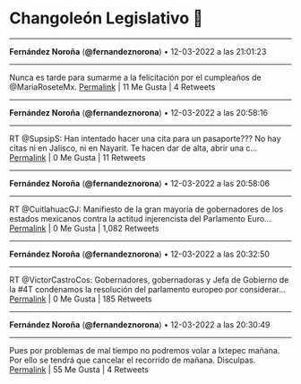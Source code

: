 # Changoleón Legislativo 🙈
*****
**Fernández Noroña** (**@fernandeznorona**) • 12-03-2022 a las 21:01:23
*****
Nunca es tarde para sumarme a la felicitación por el cumpleaños de @MariaRoseteMx.
[Permalink](https://twitter.com/fernandeznorona/status/1502872427944202241) | 11 Me Gusta | 4 Retweets
*****
**Fernández Noroña** (**@fernandeznorona**) • 12-03-2022 a las 20:58:16
*****
RT @SupsipS: Han intentado hacer una cita para un pasaporte???
No hay citas ni en Jalisco, ni en Nayarit.
Te hacen dar de alta, abrir una c…
[Permalink](https://twitter.com/fernandeznorona/status/1502871643500208128) | 0 Me Gusta | 11 Retweets
*****
**Fernández Noroña** (**@fernandeznorona**) • 12-03-2022 a las 20:58:06
*****
RT @CuitlahuacGJ: Manifiesto de la gran mayoría de gobernadores de los estados mexicanos contra la actitud injerencista del Parlamento Euro…
[Permalink](https://twitter.com/fernandeznorona/status/1502871603314577408) | 0 Me Gusta | 1,082 Retweets
*****
**Fernández Noroña** (**@fernandeznorona**) • 12-03-2022 a las 20:32:50
*****
RT @VictorCastroCos: Gobernadores, gobernadoras y Jefa de Gobierno de la #4T condenamos la resolución del parlamento europeo por considerar…
[Permalink](https://twitter.com/fernandeznorona/status/1502865242262540298) | 0 Me Gusta | 185 Retweets
*****
**Fernández Noroña** (**@fernandeznorona**) • 12-03-2022 a las 20:30:49
*****
Pues por problemas de mal tiempo no podremos volar a Ixtepec mañana. Por ello se tendrá que cancelar el recorrido de mañana. Disculpas.
[Permalink](https://twitter.com/fernandeznorona/status/1502864736911773696) | 55 Me Gusta | 4 Retweets